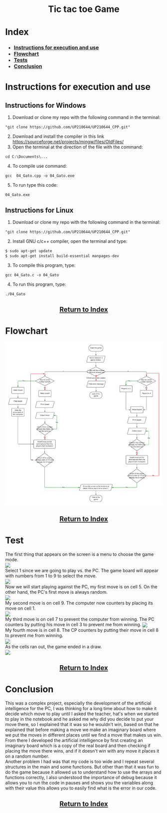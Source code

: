 <div align="center">

# Tic tac toe Game

</div align="center">

# Index

<h3>

- [Instructions for execution and use](#exercise-1-program-that-asks-the-user-their-annual-income-and-shows-on-the-screen-the-tax-rate-that-corresponds-to-him)  
- [Flowchart](#exercise-2-program-that-reads-the-users-score-and-indicates-their-performance-level-as-well-as-the-amount-of-money-the-user-receives)  
- [Tests](#exercise-3-program-for-a-company-that-has-arcades-for-all-ages-and-wants-to-automatically-calculate-the-price-it-must-charge-its-customers-to-enter)  
- [Conclusion](#exercise-4-program-that-asks-the-user-if-he-wants-a-vegetarian-pizza-or-not-and-based-on-his-answer-shows-him-a-menu-with-the-ingredients-available-for-him-to-choose)  

<h3>

# Instructions for execution and use
## Instructions for Windows 

1. Download or clone my repo with the following command in the terminal:
   
~~~
"git clone https://github.com/UP210644/UP210644_CPP.git"
~~~

2. Download and install the compiler in this link https://sourceforge.net/projects/mingw/files/OldFiles/ 
3. Open the terminal at the direction of the file with the command:

~~~
cd C:\Documents\...
~~~

4. To compile use command:

~~~
gcc  04_Gato.cpp -o 04_Gato.exe
~~~

5. To run type this code:

~~~
04_Gato.exe
~~~

## Instructions for Linux 

1. Download or clone my repo with the following command in the terminal:
   
~~~
"git clone https://github.com/UP210644/UP210644_CPP.git"
~~~

2. Install GNU c/c++ compiler, open the terminal and type:

~~~
$ sudo apt-get update
$ sudo apt-get install build-essential manpages-dev
~~~

3. To compile this program, type:

~~~
gcc 04_Gato.c -o 04_Gato
~~~

4. To run this program, type:
   
~~~
./04_Gato
~~~

<div align="center">
<h2>

[Return to Index](#index)
</h2>
</div>

# Flowchart

<img src="U3/../imagenes/Diagrama.png"/>

<div align="center">
<h2>

[Return to Index](#index)
</h2>
</div>

# Test
</div align="center">

The first thing that appears on the screen is a menu to choose the game mode.  
<img src="../imagenes/gato1.png" align="center">  
Select 1 since we are going to play vs. the PC. The game board will appear with numbers from 1 to 9 to select the move.   
<img src="../imagenes/gato2.png" align="center">  
Now we will start playing against the PC, my first move is on cell 5. On the other hand, the PC's first move is always random.  
<img src="../imagenes/gato3.png" align="center">  
My second move is on cell 9. The computer now counters by placing its move on cell 1.   
<img src="../imagenes/gato4.png" align="center">  
My third move is on cell 7 to prevent the computer from winning. The PC counters by putting his move in cell 3 to prevent me from winning.
<img src="../imagenes/gato5.png" align="center">  
My fourth move is in cell 8. The CP counters by putting their move in cell 8 to prevent me from winning.  
<img src="../imagenes/gato6.png" align="center">  
As the cells ran out, the game ended in a draw.  
<img src="../imagenes/gato7.png" align="center">  

<div align="center">
<h2>

[Return to Index](#index)
</h2>
</div>

# Conclusion

This was a complex project, especially the development of the artificial intelligence for the PC, I was thinking for a long time about how to make it decide which move to play until I asked the teacher, hat's when we started to play in the notebook and he asked me why did you decide to put your move there, so I explained that it was so he wouldn't win, based on that he explained that before making a move we make an imaginary board where we put the moves in different places until we find a move that makes us win. From there I developed the artificial intelligence by first creating an imaginary board which is a copy of the real board and then checking if placing the move there wins, and if it doesn't win with any move it places it on a random number.  
Another problem I had was that my code is too wide and I repeat several structures in the main and some functions. But other than that it was fun to do the game because it allowed us to understand how to use the arrays and functions correctly, I also understood the importance of debug because it allows you to run the code in pauses and shows you the variables along with their value this allows you to easily find what is the error in our code.  

<div align="center">
<h2>

[Return to Index](#index)
</h2>
</div>